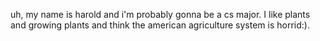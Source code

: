 uh, my name is harold and i'm probably gonna be a cs major. I like plants and growing plants and think the american agriculture system is horrid:).
